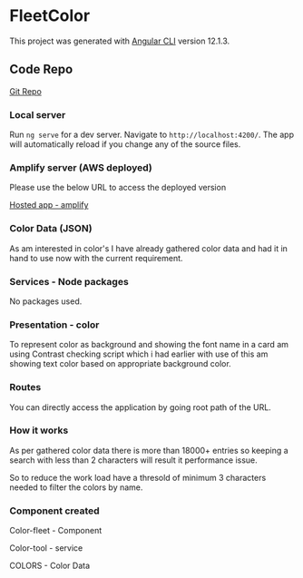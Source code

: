 # FleetColor

This project was generated with [Angular CLI](https://github.com/angular/angular-cli) version 12.1.3.

## Code Repo

[Git Repo](https://github.com/manoj10101996/fleet-color)

### Local server

Run `ng serve` for a dev server. Navigate to `http://localhost:4200/`. The app will automatically reload if you change any of the source files.

### Amplify server (AWS deployed)

Please use the below URL to access the deployed version

[Hosted app - amplify](https://master.d2uvgk62efdf38.amplifyapp.com/)

### Color Data (JSON)

As am interested in color's I have already gathered color data and had it in hand to use now with the current requirement.

### Services - Node packages

No packages used.

### Presentation - color

To represent color as background and showing the font name in a card am using Contrast checking script which i had earlier with use of this am showing text color based on appropriate background color.

### Routes

You can directly access the application by going root path of the URL.

### How it works

As per gathered color data there is more than 18000+ entries so keeping a search with less than 2 characters will result it performance issue.

So to reduce the work load have a thresold of minimum 3 characters needed to filter the colors by name.

### Component created

Color-fleet - Component

Color-tool - service

COLORS - Color Data
